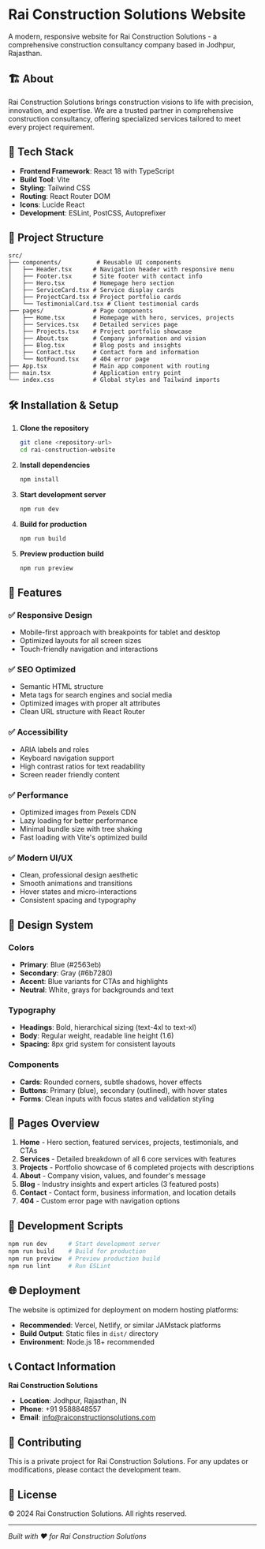 # Rai Construction Solutions Website

A modern, responsive website for Rai Construction Solutions - a comprehensive construction consultancy company based in Jodhpur, Rajasthan.

## 🏗️ About

Rai Construction Solutions brings construction visions to life with precision, innovation, and expertise. We are a trusted partner in comprehensive construction consultancy, offering specialized services tailored to meet every project requirement.

## 🚀 Tech Stack

- **Frontend Framework**: React 18 with TypeScript
- **Build Tool**: Vite
- **Styling**: Tailwind CSS
- **Routing**: React Router DOM
- **Icons**: Lucide React
- **Development**: ESLint, PostCSS, Autoprefixer

## 📁 Project Structure

```
src/
├── components/          # Reusable UI components
│   ├── Header.tsx      # Navigation header with responsive menu
│   ├── Footer.tsx      # Site footer with contact info
│   ├── Hero.tsx        # Homepage hero section
│   ├── ServiceCard.tsx # Service display cards
│   ├── ProjectCard.tsx # Project portfolio cards
│   └── TestimonialCard.tsx # Client testimonial cards
├── pages/              # Page components
│   ├── Home.tsx        # Homepage with hero, services, projects
│   ├── Services.tsx    # Detailed services page
│   ├── Projects.tsx    # Project portfolio showcase
│   ├── About.tsx       # Company information and vision
│   ├── Blog.tsx        # Blog posts and insights
│   ├── Contact.tsx     # Contact form and information
│   └── NotFound.tsx    # 404 error page
├── App.tsx             # Main app component with routing
├── main.tsx            # Application entry point
└── index.css           # Global styles and Tailwind imports
```

## 🛠️ Installation & Setup

1. **Clone the repository**
   ```bash
   git clone <repository-url>
   cd rai-construction-website
   ```

2. **Install dependencies**
   ```bash
   npm install
   ```

3. **Start development server**
   ```bash
   npm run dev
   ```

4. **Build for production**
   ```bash
   npm run build
   ```

5. **Preview production build**
   ```bash
   npm run preview
   ```

## 📱 Features

### ✅ Responsive Design
- Mobile-first approach with breakpoints for tablet and desktop
- Optimized layouts for all screen sizes
- Touch-friendly navigation and interactions

### ✅ SEO Optimized
- Semantic HTML structure
- Meta tags for search engines and social media
- Optimized images with proper alt attributes
- Clean URL structure with React Router

### ✅ Accessibility
- ARIA labels and roles
- Keyboard navigation support
- High contrast ratios for text readability
- Screen reader friendly content

### ✅ Performance
- Optimized images from Pexels CDN
- Lazy loading for better performance
- Minimal bundle size with tree shaking
- Fast loading with Vite's optimized build

### ✅ Modern UI/UX
- Clean, professional design aesthetic
- Smooth animations and transitions
- Hover states and micro-interactions
- Consistent spacing and typography

## 🎨 Design System

### Colors
- **Primary**: Blue (#2563eb)
- **Secondary**: Gray (#6b7280)
- **Accent**: Blue variants for CTAs and highlights
- **Neutral**: White, grays for backgrounds and text

### Typography
- **Headings**: Bold, hierarchical sizing (text-4xl to text-xl)
- **Body**: Regular weight, readable line height (1.6)
- **Spacing**: 8px grid system for consistent layouts

### Components
- **Cards**: Rounded corners, subtle shadows, hover effects
- **Buttons**: Primary (blue), secondary (outlined), with hover states
- **Forms**: Clean inputs with focus states and validation styling

## 📄 Pages Overview

1. **Home** - Hero section, featured services, projects, testimonials, and CTAs
2. **Services** - Detailed breakdown of all 6 core services with features
3. **Projects** - Portfolio showcase of 6 completed projects with descriptions
4. **About** - Company vision, values, and founder's message
5. **Blog** - Industry insights and expert articles (3 featured posts)
6. **Contact** - Contact form, business information, and location details
7. **404** - Custom error page with navigation options

## 🔧 Development Scripts

```bash
npm run dev      # Start development server
npm run build    # Build for production
npm run preview  # Preview production build
npm run lint     # Run ESLint
```

## 🌐 Deployment

The website is optimized for deployment on modern hosting platforms:

- **Recommended**: Vercel, Netlify, or similar JAMstack platforms
- **Build Output**: Static files in `dist/` directory
- **Environment**: Node.js 18+ recommended

## 📞 Contact Information

**Rai Construction Solutions**
- **Location**: Jodhpur, Rajasthan, IN
- **Phone**: +91 9588848557
- **Email**: info@raiconstructionsolutions.com

## 🤝 Contributing

This is a private project for Rai Construction Solutions. For any updates or modifications, please contact the development team.

## 📝 License

© 2024 Rai Construction Solutions. All rights reserved.

---

*Built with ❤️ for Rai Construction Solutions*